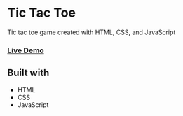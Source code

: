 # Tic Tac Toe

Tic tac toe game created with HTML, CSS, and JavaScript

### **[Live Demo](https://josue-caballero-sanchez.github.io/tic-tac-toe/)**

## Built with
- HTML
- CSS
- JavaScript